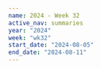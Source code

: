 ```yaml
---
name: 2024 - Week 32
active_nav: summaries
year: "2024"
week: "wk32"
start_date: "2024-08-05"
end_date: "2024-08-11"
---
```

